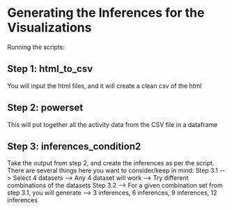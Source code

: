 # Generating the Inferences for the Visualizations

Running the scripts:

## Step 1: html_to_csv
You will input the html files, and it will create a clean csv of the html

## Step 2: powerset
This will put together all the activity data from the CSV file in a dataframe

## Step 3: inferences_condition2
Take the output from step 2, and create the inferences as per the script.
There are several things here you want to consider/keep in mind:
Step 3.1 --> Select 4 datasets --> Any 4 dataset will work --> Try different combinations of the datasets
Step 3.2 --> For a given combination set from step 3.1, you will generate --> 3 inferences, 6 inferences, 9 inferences, 12 inferences
